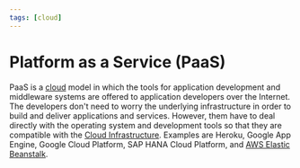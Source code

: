 ```yaml
---
tags: [cloud]
---
```


# Platform as a Service (PaaS)

PaaS is a [cloud](202210012158.md) model in which the tools for application
development and middleware systems are offered to application developers over
the Internet. The developers don't need to worry the underlying infrastructure
in order to build and deliver applications and services. However, them have to
deal directly with the operating system and development tools so that they are
compatible with the [Cloud Infrastructure](202312070843.md). Examples are
Heroku, Google App Engine, Google Cloud Platform, SAP HANA Cloud Platform, and
[AWS Elastic Beanstalk](202401152157.md).
